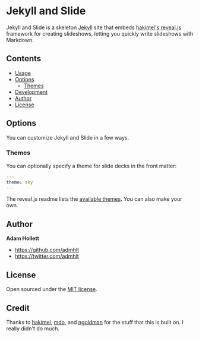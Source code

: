 # Jekyll and Slide

Jekyll and Slide is a skeleton [Jekyll](http://jekyllrb.com) site that embeds [hakimel's reveal.js](//github.com/hakimel/reveal.js) framework for creating slideshows, letting you quickly write slideshows with Markdown.

## Contents

-   [Usage](#usage)
-   [Options](#options)
    -   [Themes](#themes)
-   [Development](#development)
-   [Author](#author)
-   [License](#license)

## Options

You can customize Jekyll and Slide in a few ways.

### Themes

You can optionally specify a theme for slide decks in the front matter:

```yaml
---
theme: sky
---
```

The reveal.js readme lists the [available themes](//github.com/hakimel/reveal.js#theming). You can also make your own.

## Author

**Adam Hollett**

-   <https://github.com/admhlt>
-   <https://twitter.com/admhlt>

## License

Open sourced under the [MIT license](LICENSE.md).

## Credit

Thanks to [hakimel](//github.com/hakimel), [mdo](//github.com/mdo), and [ngoldman](//github.com/ngoldman) for the stuff that this is built on. I really didn't do much.
